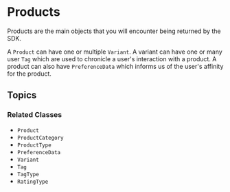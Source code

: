 # Products

Products are the main objects that you will encounter being returned by the SDK. 


A ``Product`` can have one or multiple ``Variant``. A variant can have one or many user ``Tag`` which are used to chronicle a user's interaction with a product. A product can also have ``PreferenceData`` which informs us of the user's affinity for the product.

## Topics

### Related Classes

- ``Product``
- ``ProductCategory``
- ``ProductType``
- ``PreferenceData``
- ``Variant``
- ``Tag``
- ``TagType``
- ``RatingType``
